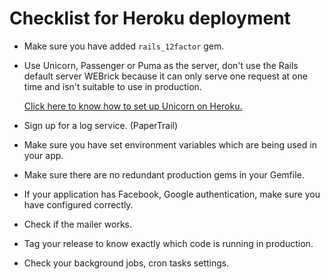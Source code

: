 Checklist for Heroku deployment
=============

* Make sure you have added `rails_12factor` gem.
* Use Unicorn, Passenger or Puma as the server, don't use the Rails default server WEBrick because it can only serve one request at one time and isn't suitable to use in production.

  [Click here to know how to set up Unicorn on Heroku.](https://devcenter.heroku.com/articles/rails-unicorn)

* Sign up for a log service. (PaperTrail)
* Make sure you have set environment variables which are being used in your app.
* Make sure there are no redundant production gems in your Gemfile.
* If your application has Facebook, Google authentication, make sure you have configured correctly.
* Check if the mailer works.
* Tag your release to know exactly which code is running in production.
* Check your background jobs, cron tasks settings.

